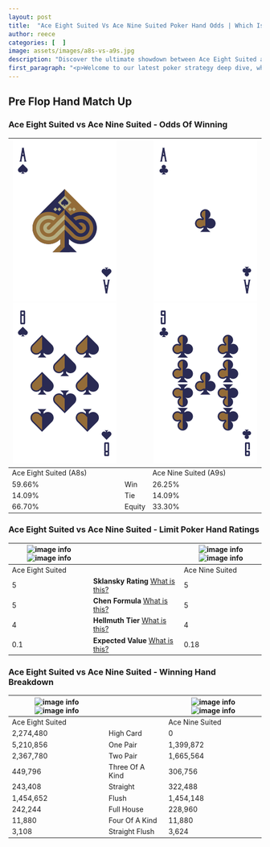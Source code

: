 ```yaml
---
layout: post
title:  "Ace Eight Suited Vs Ace Nine Suited Poker Hand Odds | Which Is The Better Hand In Poker? A Complete Guide"
author: reece
categories: [  ]
image: assets/images/a8s-vs-a9s.jpg
description: "Discover the ultimate showdown between Ace Eight Suited and Ace Nine Suited in poker! Uncover the odds, strategies, and scenarios where one hand triumphs over the other. Get ready to up your poker game with this thrilling analysis."
first_paragraph: "<p>Welcome to our latest poker strategy deep dive, where we're pitting two distinct hands against each other in a high-stakes showdown: Ace Eight Suited vs Ace Nine Suited.</p><p>In the dynamic world of poker, every decision counts, and knowing which hand holds the upper hand is key to your success at the table.</p><p>In this article, we'll dissect these two hands, explore the scenarios where one dominates the other, and equip you with the knowledge to make strategic choices that can tip the odds in your favor.</p><p>Get ready to unravel the intriguing dynamics of these poker hands and elevate your game to new heights.</p>"
---
```




[comment]: # (sp0)

## Pre Flop Hand Match Up

<div class="table hand-ratings" markdown="1"> 



### Ace Eight Suited vs Ace Nine Suited - Odds Of Winning


    
| ![image info](assets/images/hand1/a.png) ![image info](assets/images/hand1/8.png) |  | ![image info](assets/images/hand2/a.png) ![image info](assets/images/hand2/9.png) |
| -------- | -------- | -------- |
| Ace Eight Suited (A8s) |  | Ace Nine Suited (A9s) |
| 59.66% | Win | 26.25% |
| 14.09% | Tie | 14.09% |
| 66.70% | Equity | 33.30% |




[comment]: # (sp1)



### Ace Eight Suited vs Ace Nine Suited - Limit Poker Hand Ratings


    
| ![image info](https://www.riverpairs.com/assets/images/hand1/a.png) ![image info](https://www.riverpairs.com/assets/images/hand1/8.png) |  | ![image info](https://www.riverpairs.com/assets/images/hand2/a.png) ![image info](https://www.riverpairs.com/assets/images/hand2/9.png) |
| -------- | -------- | -------- |
| Ace Eight Suited |  | Ace Nine Suited |
| 5 | **Sklansky Rating** [What is this?](/sklansky-rating-explained) | 5 |
| 5 | **Chen Formula** [What is this?](/chen-formula-explained) | 5 |
| 4 | **Hellmuth Tier** [What is this?](/Hellmuth-tier-explained) | 4 |
| 0.1 | **Expected Value** [What is this?](/expected-value-explained) | 0.18 |




[comment]: # (sp2)



### Ace Eight Suited vs Ace Nine Suited - Winning Hand Breakdown


    
| ![image info](https://www.riverpairs.com/assets/images/hand1/a.png) ![image info](https://www.riverpairs.com/assets/images/hand1/8.png) |  | ![image info](https://www.riverpairs.com/assets/images/hand2/a.png) ![image info](https://www.riverpairs.com/assets/images/hand2/9.png) |
| -------- | -------- | -------- |
| Ace Eight Suited |  | Ace Nine Suited |
| 2,274,480 | High Card | 0 |
| 5,210,856 | One Pair | 1,399,872 |
| 2,367,780 | Two Pair | 1,665,564 |
| 449,796 | Three Of A Kind | 306,756 |
| 243,408 | Straight | 322,488 |
| 1,454,652 | Flush | 1,454,148 |
| 242,244 | Full House | 228,960 |
| 11,880 | Four Of A Kind | 11,880 |
| 3,108 | Straight Flush | 3,624 |




[comment]: # (sp3)



</div>

[comment]: # (sp4)



[comment]: # (sp5)

